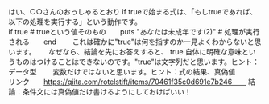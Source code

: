 はい、○○さんのおっしゃるとおり  if trueで始まる式は、「もしtrueであれば、以下の処理を実行する」という動作です。  
if true # trueという値そのもの　　puts "あなたは未成年です(2)" # 処理が実行される　　end　　
これは確かに"true"は何を指すのか一見よくわからないと思います。　　
なぜなら、結論を先にお答えすると、 true 自体に明確な意味というものはつけることはできないのです。"true"は文字列だと思います。ヒント：データ型　　
変数だけではないと思います。ヒント：式の結果、真偽値　　　　
リンク　　https://qiita.com/rotelstift/items/70461f35c0d691e7b246　　
結論：条件文には真偽値だけ書けるようにしておけばいい！　　
